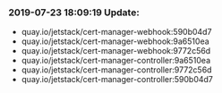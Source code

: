 ### 2019-07-23 18:09:19 Update:

- quay.io/jetstack/cert-manager-webhook:590b04d7
- quay.io/jetstack/cert-manager-webhook:9a6510ea
- quay.io/jetstack/cert-manager-webhook:9772c56d
- quay.io/jetstack/cert-manager-controller:9a6510ea
- quay.io/jetstack/cert-manager-controller:9772c56d
- quay.io/jetstack/cert-manager-controller:590b04d7
